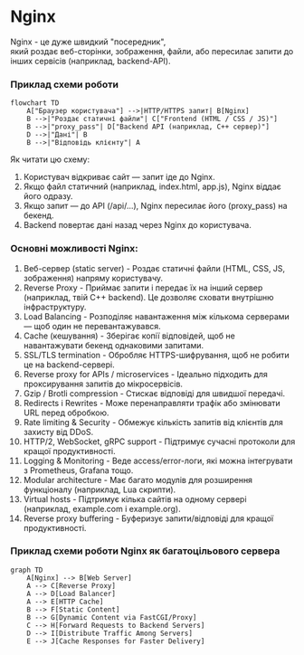 # Nginx

Nginx - це дуже швидкий "посередник", <br>
який роздає веб-сторінки, зображення, файли, або пересилає запити до інших сервісів (наприклад, backend-API).

### Приклад схеми роботи
```mermaid
flowchart TD
    A["Браузер користувача"] -->|HTTP/HTTPS запит| B[Nginx]
    B -->|"Роздає статичні файли"| C["Frontend (HTML / CSS / JS)"]
    B -->|"proxy_pass"| D["Backend API (наприклад, C++ сервер)"]
    D -->|"Дані"| B
    B -->|"Відповідь клієнту"| A
```

Як читати цю схему:
1. Користувач відкриває сайт — запит іде до Nginx.
2. Якщо файл статичний (наприклад, index.html, app.js), Nginx віддає його одразу.
3. Якщо запит — до API (/api/...), Nginx пересилає його (proxy_pass) на бекенд.
4. Backend повертає дані назад через Nginx до користувача.

### Основні можливості Nginx:
1. Веб-сервер (static server) - Роздає статичні файли (HTML, CSS, JS, зображення) напряму користувачу.
2. Reverse Proxy - Приймає запити і передає їх на інший сервер (наприклад, твій C++ backend). Це дозволяє сховати внутрішню інфраструктуру.
3. Load Balancing - Розподіляє навантаження між кількома серверами — щоб один не перевантажувався.
4. Cache (кешування) - Зберігає копії відповідей, щоб не навантажувати бекенд однаковими запитами.
5. SSL/TLS termination - Обробляє HTTPS-шифрування, щоб не робити це на backend-сервері.
6. Reverse proxy for APIs / microservices - Ідеально підходить для проксирування запитів до мікросервісів.
7. Gzip / Brotli compression - Стискає відповіді для швидшої передачі.
8. Redirects і Rewrites - Може перенаправляти трафік або змінювати URL перед обробкою.
9. Rate limiting & Security - Обмежує кількість запитів від клієнтів для захисту від DDoS.
10. HTTP/2, WebSocket, gRPC support - Підтримує сучасні протоколи для кращої продуктивності.
11. Logging & Monitoring - Веде access/error-логи, які можна інтегрувати з Prometheus, Grafana тощо.
12. Modular architecture - Має багато модулів для розширення функціоналу (наприклад, Lua скрипти).
13. Virtual hosts - Підтримує кілька сайтів на одному сервері (наприклад, example.com і example.org).
14. Reverse proxy buffering - Буферизує запити/відповіді для кращої продуктивності.

### Приклад схеми роботи Nginx як багатоцільового сервера

```mermaid
graph TD
    A[Nginx] --> B[Web Server]
    A --> C[Reverse Proxy]
    A --> D[Load Balancer]
    A --> E[HTTP Cache]
    B --> F[Static Content]
    B --> G[Dynamic Content via FastCGI/Proxy]
    C --> H[Forward Requests to Backend Servers]
    D --> I[Distribute Traffic Among Servers]
    E --> J[Cache Responses for Faster Delivery]
```

